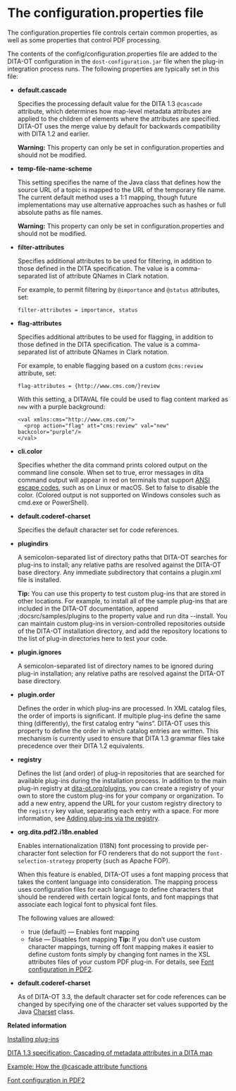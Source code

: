 # The configuration.properties file

The configuration.properties file controls certain common properties, as well as some properties that control PDF processing.

The contents of the config/configuration.properties file are added to the DITA-OT configuration in the `dost-configuration.jar` file when the plug-in integration process runs. The following properties are typically set in this file:

-   **default.cascade**

    Specifies the processing default value for the DITA 1.3 `@cascade` attribute, which determines how map-level metadata attributes are applied to the children of elements where the attributes are specified. DITA-OT uses the merge value by default for backwards compatibility with DITA 1.2 and earlier.

    **Warning:** This property can only be set in configuration.properties and should not be modified.

-   **temp-file-name-scheme**

    This setting specifies the name of the Java class that defines how the source URL of a topic is mapped to the URL of the temporary file name. The current default method uses a 1:1 mapping, though future implementations may use alternative approaches such as hashes or full absolute paths as file names.

    **Warning:** This property can only be set in configuration.properties and should not be modified.

-   **filter-attributes**

    Specifies additional attributes to be used for filtering, in addition to those defined in the DITA specification. The value is a comma-separated list of attribute QNames in Clark notation.

    For example, to permit filtering by `@importance` and `@status` attributes, set:

    ```language-properties
    filter-attributes = importance, status
    ```

-   **flag-attributes**

    Specifies additional attributes to be used for flagging, in addition to those defined in the DITA specification. The value is a comma-separated list of attribute QNames in Clark notation.

    For example, to enable flagging based on a custom `@cms:review` attribute, set:

    ```language-properties
    flag-attributes = {http://www.cms.com/}review
    ```

    With this setting, a DITAVAL file could be used to flag content marked as `new` with a purple background:

    ```language-xml
    <val xmlns:cms="http://www.cms.com/">
      <prop action="flag" att="cms:review" val="new" backcolor="purple"/>
    </val>
    ```

-   **cli.color**

    Specifies whether the dita command prints colored output on the command line console. When set to true, error messages in dita command output will appear in red on terminals that support [ANSI escape codes](https://en.wikipedia.org/wiki/ANSI_escape_code), such as on Linux or macOS. Set to false to disable the color. \(Colored output is not supported on Windows consoles such as cmd.exe or PowerShell\).

-   **default.coderef-charset**

    Specifies the default character set for code references.

-   **plugindirs**

    A semicolon-separated list of directory paths that DITA-OT searches for plug-ins to install; any relative paths are resolved against the DITA-OT base directory. Any immediate subdirectory that contains a plugin.xml file is installed.

    **Tip:** You can use this property to test custom plug-ins that are stored in other locations. For example, to install all of the sample plug-ins that are included in the DITA-OT documentation, append ;docsrc/samples/plugins to the property value and run dita --install. You can maintain custom plug-ins in version-controlled repositories outside of the DITA-OT installation directory, and add the repository locations to the list of plug-in directories here to test your code.

-   **plugin.ignores**

    A semicolon-separated list of directory names to be ignored during plug-in installation; any relative paths are resolved against the DITA-OT base directory.

-   **plugin.order**

    Defines the order in which plug-ins are processed. In XML catalog files, the order of imports is significant. If multiple plug-ins define the same thing \(differently\), the first catalog entry “wins”. DITA-OT uses this property to define the order in which catalog entries are written. This mechanism is currently used to ensure that DITA 1.3 grammar files take precedence over their DITA 1.2 equivalents.

-   **registry**

    Defines the list \(and order\) of plug-in repositories that are searched for available plug-ins during the installation process. In addition to the main plug-in registry at [dita-ot.org/plugins](https://www.dita-ot.org/plugins), you can create a registry of your own to store the custom plug-ins for your company or organization. To add a new entry, append the URL for your custom registry directory to the `registry` key value, separating each entry with a space. For more information, see [Adding plug-ins via the registry](../topics/plugins-registry.md).

-   **org.dita.pdf2.i18n.enabled**

    Enables internationalization \(I18N\) font processing to provide per-character font selection for FO renderers that do not support the `font-selection-strategy` property \(such as Apache FOP\).

    When this feature is enabled, DITA-OT uses a font mapping process that takes the content language into consideration. The mapping process uses configuration files for each language to define characters that should be rendered with certain logical fonts, and font mappings that associate each logical font to physical font files.

    The following values are allowed:

    -   true \(default\) — Enables font mapping
    -   false — Disables font mapping
    **Tip:** If you don’t use custom character mappings, turning off font mapping makes it easier to define custom fonts simply by changing font names in the XSL attributes files of your custom PDF plug-in. For details, see [Font configuration in PDF2](http://www.elovirta.com/2016/02/18/font-configuration-in-pdf2.html).

-   **default.coderef-charset**

    As of DITA-OT 3.3, the default character set for code references can be changed by specifying one of the character set values supported by the Java [Charset](https://docs.oracle.com/javase/8/docs/api/java/nio/charset/Charset.html) class.


**Related information**  


[Installing plug-ins](../topics/plugins-installing.md)

[DITA 1.3 specification: Cascading of metadata attributes in a DITA map](http://docs.oasis-open.org/dita/dita/v1.3/errata01/os/complete/part1-base/archSpec/base/cascading-in-a-ditamap.html#cascading-in-a-ditamap)

[Example: How the @cascade attribute functions](http://docs.oasis-open.org/dita/dita/v1.3/errata01/os/complete/part1-base/archSpec/base/example-how-cascade-att-functions.html)

[Font configuration in PDF2](http://www.elovirta.com/2016/02/18/font-configuration-in-pdf2.html)

